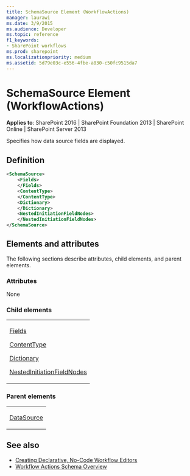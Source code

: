 ```yaml
---
title: SchemaSource Element (WorkflowActions)
manager: laurawi
ms.date: 3/9/2015
ms.audience: Developer
ms.topic: reference
f1_keywords:
- SharePoint workflows
ms.prod: sharepoint
ms.localizationpriority: medium
ms.assetid: 5d79e03c-e556-4fbe-a830-c50fc9515da7
---
```


# SchemaSource Element (WorkflowActions)

**Applies to**: SharePoint 2016 | SharePoint Foundation 2013 | SharePoint Online | SharePoint Server 2013

Specifies how data source fields are displayed.

## Definition

```XML
<SchemaSource>
    <Fields>
    </Fields>
    <ContentType>
    </ContentType>
    <Dictionary>
    </Dictionary>
    <NestedInitiationFieldNodes>
    </NestedInitiationFieldNodes>
</SchemaSource>
```

## Elements and attributes

The following sections describe attributes, child elements, and parent elements.

### Attributes

None

### Child elements

<table>
<colgroup>
<col width="100%" />
</colgroup>
<tbody>
<tr class="odd">
<td align="left"><p><a href="fields-element-workflowactions.md">Fields</a></p>
<p><a href="contenttype-element-workflowactions.md">ContentType</a></p>
<p><a href="dictionary-element-workflowactions.md">Dictionary</a></p>
<p><a href="nestedinitiationfieldnodes-element-workflowactions.md">NestedInitiationFieldNodes</a></p></td>
</tr>
</tbody>
</table>

### Parent elements

<table>
<colgroup>
<col width="100%" />
</colgroup>
<tbody>
<tr class="odd">
<td align="left"><p><a href="datasource-element-workflowactions.md">DataSource</a></p></td>
</tr>
</tbody>
</table>


## See also

- [Creating Declarative, No-Code Workflow Editors](https://msdn.microsoft.com/library/office/bb417436.aspx)
- [Workflow Actions Schema Overview](https://msdn.microsoft.com/library/office/bb897626.aspx)







